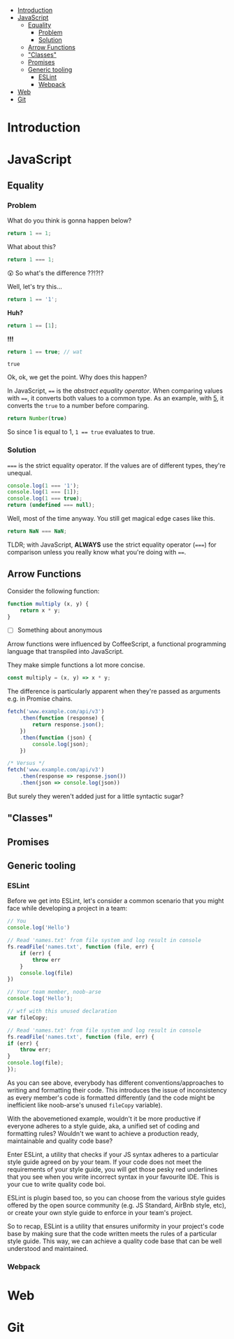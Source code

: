 - [Introduction](#sec-1)
- [JavaScript](#sec-2)
  - [Equality](#sec-2-1)
    - [Problem](#sec-2-1-1)
    - [Solution](#sec-2-1-2)
  - [Arrow Functions](#sec-2-2)
  - ["Classes"](#sec-2-3)
  - [Promises](#sec-2-4)
  - [Generic tooling](#sec-2-5)
    - [ESLint](#sec-2-5-1)
    - [Webpack](#sec-2-5-2)
- [Web](#sec-3)
- [Git](#sec-4)


# Introduction<a id="sec-1"></a>

# JavaScript<a id="sec-2"></a>

## Equality<a id="sec-2-1"></a>

### Problem<a id="sec-2-1-1"></a>

What do you think is gonna happen below?

```js
return 1 == 1;
```

What about this?

```js
return 1 === 1;
```

😲 So what's the difference ??!?!?

Well, let's try this&#x2026;

```js
return 1 == '1';
```

**Huh?**

```js
return 1 == [1];
```

**!!!**

```js
return 1 == true; // wat
```

    true

Ok, ok, we get the point. Why does this happen?

In JavaScript, `==` is the *abstract equality operator*. When comparing values with `==`, it converts both values to a common type. As an example, with [5](#org793ab51), it converts the `true` to a number before comparing.

```js
return Number(true)
```

So since 1 is equal to 1, `1 == true` evaluates to true.

### Solution<a id="sec-2-1-2"></a>

`===` is the strict equality operator. If the values are of different types, they're unequal.

```js
console.log(1 === '1');
console.log(1 === [1]);
console.log(1 === true);
return (undefined === null);
```

Well, most of the time anyway. You still get magical edge cases like this.

```js
return NaN === NaN;
```

TLDR; with JavaScript, **ALWAYS** use the strict equality operator (`===`) for comparison unless you really know what you're doing with `==`.

## Arrow Functions<a id="sec-2-2"></a>

Consider the following function:

```js
function multiply (x, y) {
    return x * y;
}
```

-   [ ] Something about anonymous

Arrow functions were influenced by CoffeeScript, a functional programming language that transpiled into JavaScript.

They make simple functions a lot more concise.

```js
const multiply = (x, y) => x * y;
```

The difference is particularly apparent when they're passed as arguments e.g. in Promise chains.

```js
fetch('www.example.com/api/v3')
    .then(function (response) {
        return response.json();
    })
    .then(function (json) {
        console.log(json);
    })

/* Versus */
fetch('www.example.com/api/v3')
    .then(response => response.json())
    .then(json => console.log(json))
```

But surely they weren't added just for a little syntactic sugar?

## "Classes"<a id="sec-2-3"></a>

## Promises<a id="sec-2-4"></a>

## Generic tooling<a id="sec-2-5"></a>

### ESLint<a id="sec-2-5-1"></a>

Before we get into ESLint, let's consider a common scenario that you might face while developing a project in a team:

```js
// You
console.log('Hello')

// Read 'names.txt' from file system and log result in console
fs.readFile('names.txt', function (file, err) {
    if (err) {
        throw err
    }
    console.log(file)
})
```

```js
// Your team member, noob-arse
console.log('Hello');

// wtf with this unused declaration
var fileCopy;

// Read 'names.txt' from file system and log result in console
fs.readFile('names.txt', function (file, err) {
if (err) {
    throw err;
}
console.log(file);
});
```

As you can see above, everybody has different conventions/approaches to writing and formatting their code. This introduces the issue of inconsistency as every member's code is formatted differently (and the code might be inefficient like noob-arse's unused `fileCopy` variable). 

With the abovemetioned example, wouldn't it be more productive if everyone adheres to a style guide, aka, a unified set of coding and formatting rules? Wouldn't we want to achieve a production ready, maintainable and quality code base?

Enter ESLint, a utility that checks if your JS syntax adheres to a particular style guide agreed on by your team. If your code does not meet the requirements of your style guide, you will get those pesky red underlines that you see when you write incorrect syntax in your favourite IDE. This is your cue to write quality code boi.

ESLint is plugin based too, so you can choose from the various style guides offered by the open source community (e.g. JS Standard, AirBnb style, etc), or create your own style guide to enforce in your team's project.

So to recap, ESLint is a utility that ensures uniformity in your project's code base by making sure that the code written meets the rules of a particular style guide. This way, we can achieve a quality code base that can be well understood and maintained. 

### Webpack<a id="sec-2-5-2"></a>

# Web<a id="sec-3"></a>

# Git<a id="sec-4"></a>

